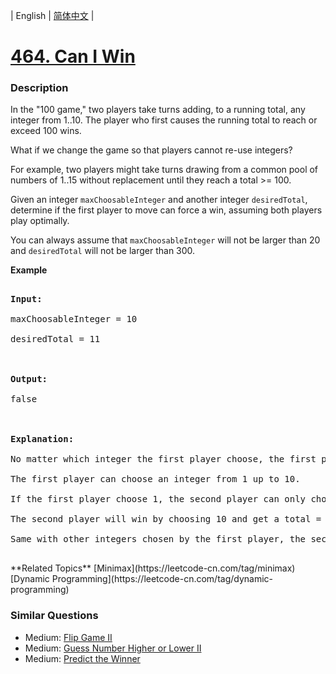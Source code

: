 | English | [简体中文](README.md) |

# [464. Can I Win](https://leetcode-cn.com/problems/can-i-win)
 ### Description
<p>In the "100 game," two players take turns adding, to a running total, any integer from 1..10. The player who first causes the running total to reach or exceed 100 wins. </p>

<p>What if we change the game so that players cannot re-use integers? </p>

<p>For example, two players might take turns drawing from a common pool of numbers of 1..15 without replacement until they reach a total >= 100.</p>

<p>Given an integer <code>maxChoosableInteger</code> and another integer <code>desiredTotal</code>, determine if the first player to move can force a win, assuming both players play optimally. </p>

<p>You can always assume that <code>maxChoosableInteger</code> will not be larger than 20 and <code>desiredTotal</code> will not be larger than 300.
</p>

<p><b>Example</b>
<pre>
<b>Input:</b>
maxChoosableInteger = 10
desiredTotal = 11

<b>Output:</b>
false

<b>Explanation:</b>
No matter which integer the first player choose, the first player will lose.
The first player can choose an integer from 1 up to 10.
If the first player choose 1, the second player can only choose integers from 2 up to 10.
The second player will win by choosing 10 and get a total = 11, which is >= desiredTotal.
Same with other integers chosen by the first player, the second player will always win.
</pre>
</p>
**Related Topics**  [Minimax](https://leetcode-cn.com/tag/minimax) [Dynamic Programming](https://leetcode-cn.com/tag/dynamic-programming) 

### Similar Questions
 - Medium:	[Flip Game II](https://leetcode-cn.com/problems/flip-game-ii) 
 - Medium:	[Guess Number Higher or Lower II](https://leetcode-cn.com/problems/guess-number-higher-or-lower-ii) 
 - Medium:	[Predict the Winner](https://leetcode-cn.com/problems/predict-the-winner) 
